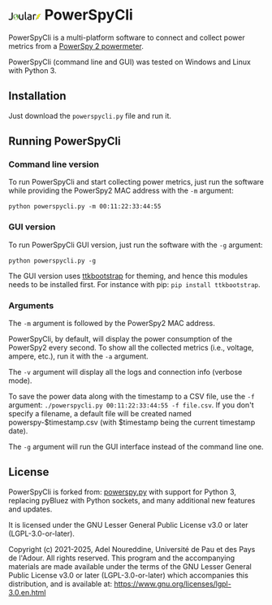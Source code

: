 # <a href="https://www.noureddine.org/research/joular/"><img src="https://raw.githubusercontent.com/joular/.github/main/profile/joular.png" alt="Joular Project" width="64" /></a> PowerSpyCli

PowerSpyCli is a multi-platform software to connect and collect power metrics from a [PowerSpy 2 powermeter](https://www.alciom.com/nos-metiers/produits/powerspy2/).

PowerSpyCli (command line and GUI) was tested on Windows and Linux with Python 3.

## Installation

Just download the ```powerspycli.py``` file and run it.

## Running PowerSpyCli

### Command line version

To run PowerSpyCli and start collecting power metrics, just run the software while providing the PowerSpy2 MAC address with the ```-m``` argument:

```
python powerspycli.py -m 00:11:22:33:44:55
```

### GUI version

To run PowerSpyCli GUI version, just run the software with the ```-g``` argument:

```
python powerspycli.py -g
```

The GUI version uses [ttkbootstrap](https://github.com/israel-dryer/ttkbootstrap) for theming, and hence this modules needs to be installed first. For instance with pip: ```pip install ttkbootstrap```. 

### Arguments

The ```-m``` argument is followed by the PowerSpy2 MAC address. 

PowerSpyCli, by default, will display the power consumption of the PowerSpy2 every second.
To show all the collected metrics (i.e., voltage, ampere, etc.), run it with the ```-a``` argument.

The ```-v``` argument will display all the logs and connection info (verbose mode).

To save the power data along with the timestamp to a CSV file, use the ```-f``` argument:
```./powerspycli.py 00:11:22:33:44:55 -f file.csv```.
If you don't specify a filename, a default file will be created named powerspy-$timestamp.csv (with $timestamp being the current timestamp date).

The ```-g``` argument will run the GUI interface instead of the command line one. 

## License

PowerSpyCli is forked from: [powerspy.py](https://github.com/patrickmarlier/powerspy.py/) with support for Python 3, replacing pyBluez with Python sockets, and many additional new features and updates.

It is licensed under the GNU Lesser General Public License v3.0 or later (LGPL-3.0-or-later).

Copyright (c) 2021-2025, Adel Noureddine, Université de Pau et des Pays de l'Adour.
All rights reserved. This program and the accompanying materials are made available under the terms of the  GNU Lesser General Public License v3.0 or later (LGPL-3.0-or-later) which accompanies this distribution, and is available at: https://www.gnu.org/licenses/lgpl-3.0.en.html
